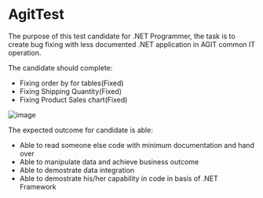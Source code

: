 # AgitTest

The purpose of this test candidate for .NET Programmer, the task is to create bug fixing with less documented .NET application in AGIT common IT operation.

The candidate should complete:
- Fixing order by for tables(Fixed)
- Fixing Shipping Quantity(Fixed)
- Fixing Product Sales chart(Fixed)

![image](https://user-images.githubusercontent.com/82074464/232350330-3f4d8251-07e9-4156-bb56-75909d6ffb4d.png)

The expected outcome for candidate is able:
- Able to read someone else code with minimum documentation and hand over
- Able to manipulate data and achieve business outcome
- Able to demostrate data integration
- Able to demostrate his/her capability in code in basis of .NET Framework
